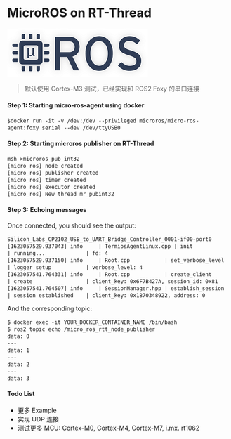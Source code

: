 # MicroROS on RT-Thread
<img src="./docs/micro-ROS_big_logo.png" >

> 默认使用 Cortex-M3 测试，已经实现和 ROS2 Foxy 的串口连接

#### Step 1: Starting micro-ros-agent using docker

```
$docker run -it -v /dev:/dev --privileged microros/micro-ros-agent:foxy serial --dev /dev/ttyUSB0
```
#### Step 2: Starting microros publisher on RT-Thread
```
msh >microros_pub_int32
[micro_ros] node created
[micro_ros] publisher created
[micro_ros] timer created
[micro_ros] executor created
[micro_ros] New thread mr_pubint32
```
#### Step 3: Echoing messages

Once connected, you should see the output:

```
Silicon_Labs_CP2102_USB_to_UART_Bridge_Controller_0001-if00-port0
[1623057529.937043] info     | TermiosAgentLinux.cpp | init                     | running...             | fd: 4
[1623057529.937150] info     | Root.cpp           | set_verbose_level        | logger setup           | verbose_level: 4
[1623057541.764331] info     | Root.cpp           | create_client            | create                 | client_key: 0x6F7B427A, session_id: 0x81
[1623057541.764507] info     | SessionManager.hpp | establish_session        | session established    | client_key: 0x1870348922, address: 0
```
And the corresponding topic:

```
$ docker exec -it YOUR_DOCKER_CONTAINER_NAME /bin/bash
$ ros2 topic echo /micro_ros_rtt_node_publisher
data: 0
---
data: 1
---
data: 2
---
data: 3
```

#### Todo List

- 更多 Example
- 实现 UDP 连接
- 测试更多 MCU:  Cortex-M0, Cortex-M4, Cortex-M7, i.mx. rt1062
